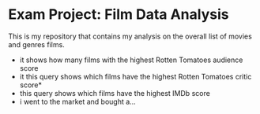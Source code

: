 # Exam Project: Film Data Analysis

This is my repository that contains my analysis on the overall list of movies and genres films.

- it shows how many films with the highest Rotten Tomatoes audience score
- it this query shows which films have the highest Rotten Tomatoes critic score*
- this query shows which films have the highest IMDb score
- i went to the market and bought a...



